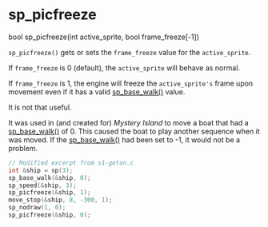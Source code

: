 # sp_picfreeze

<Prototype>bool sp_picfreeze(int active_sprite, bool frame_freeze[-1])</Prototype>

`sp_picfreeze()` gets or sets the `frame_freeze` value for the `active_sprite`.

If `frame_freeze` is 0 (default), the `active_sprite` will behave as normal.

If `frame_freeze` is 1, the engine will freeze the `active_sprite's` frame upon movement even if it has a valid [sp_base_walk()](./sp-base-walk.md) value.

It is not that useful.

It was used in (and created for) *Mystery Island* to move a boat that had a [sp_base_walk()](./sp-base-walk.md) of 0. This caused the boat to play another sequence when it was moved. If the [sp_base_walk()](./sp-base-walk.md) had been set to -1, it would not be a problem.

```c
// Modified excerpt from s1-geton.c
int &ship = sp(3);
sp_base_walk(&ship, 0);
sp_speed(&ship, 3);
sp_picfreeze(&ship, 1);
move_stop(&ship, 8, -300, 1);
sp_nodraw(1, 0);
sp_picfreeze(&ship, 0);
```
